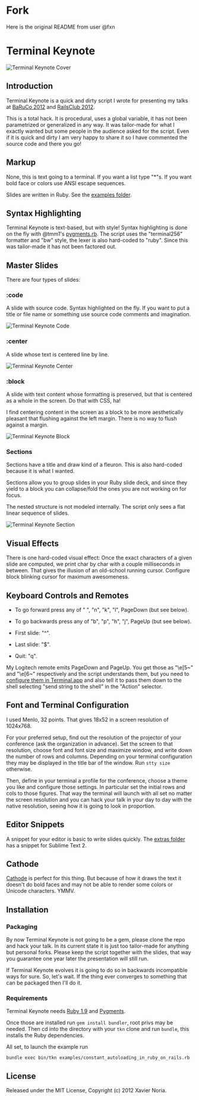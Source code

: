 # Fork

Here is the original README from user @fxn

# Terminal Keynote

![Terminal Keynote Cover](https://raw.github.com/fxn/tkn/master/screenshots/terminal-keynote-cover.png)

## Introduction

Terminal Keynote is a quick and dirty script I wrote for presenting my talks at [BaRuCo 2012](http://baruco.org) and [RailsClub 2012](http://railsclub.ru).

This is a total hack. It is procedural, uses a global variable, it has not been parametrized or generalized in any way. It was tailor-made for what I exactly wanted but some people in the audience asked for the script. Even if it is quick and dirty I am very happy to share it so I have commented the source code and there you go!

## Markup

None, this is text going to a terminal. If you want a list type "*"s. If you want bold face or colors use ANSI escape sequences.

Slides are written in Ruby. See the [examples folder](https://github.com/fxn/tkn/tree/master/examples).

## Syntax Highlighting

Terminal Keynote is text-based, but with style! Syntax highlighting is done on the fly with @tmm1's [pygments.rb](https://github.com/tmm1/pygments.rb). The script uses the "terminal256" formatter and "bw" style, the lexer is also hard-coded to "ruby". Since this was tailor-made it has not been factored out.

## Master Slides

There are four types of slides:

### :code

A slide with source code. Syntax highlighted on the fly. If you want to put a title or file name or something use source code comments and imagination.

![Terminal Keynote Code](https://raw.github.com/fxn/tkn/master/screenshots/terminal-keynote-code.png)

### :center

A slide whose text is centered line by line.

![Terminal Keynote Center](https://raw.github.com/fxn/tkn/master/screenshots/terminal-keynote-center.png)

### :block

A slide with text content whose formatting is preserved, but that is centered as a whole in the screen. Do that with CSS, ha!

I find centering content in the screen as a block to be more aesthetically pleasant that flushing against the left margin. There is no way to flush against a margin.

![Terminal Keynote Block](https://raw.github.com/fxn/tkn/master/screenshots/terminal-keynote-block.png)

### Sections

Sections have a title and draw kind of a fleuron. This is also hard-coded because it is what I wanted.

Sections allow you to group slides in your Ruby slide deck, and since they yield to a block you can collapse/fold the ones you are not working on for focus.

The nested structure is not modeled internally. The script only sees a flat linear sequence of slides.

![Terminal Keynote Section](https://raw.github.com/fxn/tkn/master/screenshots/terminal-keynote-section.png)

## Visual Effects

There is one hard-coded visual effect: Once the exact characters of a given slide are computed, we print char by char with a couple milliseconds in between. That gives the illusion of an old-school running cursor. Configure block blinking cursor for maximum awesomeness.

## Keyboard Controls and Remotes

* To go forward press any of " ", "n", "k", "l", PageDown (but see below).

* To go backwards press any of "b", "p", "h", "j", PageUp (but see below).

* First slide: "^".

* Last slide: "$".

* Quit: "q".

My Logitech remote emits PageDown and PageUp. You get those as "\e[5~" and "\e[6~" respectively and the script understands them, but you need to [configure them in Terminal.app](http://fplanque.com/dev/mac/mac-osx-terminal-page-up-down-home-end-of-line) and also tell it to pass them down to the shell selecting "send string to the shell" in the "Action" selector.

## Font and Terminal Configuration

I used Menlo, 32 points. That gives 18x52 in a screen resolution of 1024x768.

For your preferred setup, find out the resolution of the projector of your conference (ask the organization in advance). Set the screen to that resolution, choose font and font size and maximize window, and write down the number of rows and columns. Depending on your terminal configuration they may be displayed in the title bar of the window. Run `stty size` otherwise.

Then, define in your terminal a profile for the conference, choose a theme you like and configure those settings. In particular set the initial rows and cols to those figures. That way the terminal will launch with all set no matter the screen resolution and you can hack your talk in your day to day with the native resolution, seeing how it is going to look in proportion.

## Editor Snippets

A snippet for your editor is basic to write slides quickly. The [extras folder](https://github.com/fxn/tkn/tree/master/extras) has a snippet for Sublime Text 2.

## Cathode

[Cathode](http://www.secretgeometry.com/apps/cathode/) is perfect for this thing. But because of how it draws the text it doesn't do bold faces and may not be able to render some colors or Unicode characters. YMMV.

## Installation

### Packaging

By now Terminal Keynote is not going to be a gem, please clone the repo and hack your talk. In its current state it is just too tailor-made for anything but personal forks. Please keep the script together with the slides, that way you guarantee one year later the presentation will still run.

If Terminal Keynote evolves it is going to do so in backwards incompatible ways for sure. So, let's wait. If the thing ever converges to something that can be packaged then I'll do it.

### Requirements

Terminal Keynote needs [Ruby 1.9](http://www.ruby-lang.org) and [Pygments](http://pygments.org).

Once those are installed run `gem install bundler`, root privs may be needed. Then cd into the directory with your `tkn` clone and run `bundle`, this installs the Ruby dependencies.

All set, to launch the example run

    bundle exec bin/tkn examples/constant_autoloading_in_ruby_on_rails.rb

## License

Released under the MIT License, Copyright (c) 2012 Xavier Noria.
